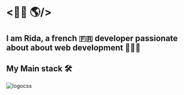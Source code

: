 # <👋🏼 🌎/>

## I am Rida, a french 🇫🇷 developer passionate about about web development 🧑🏻‍💻

## My Main stack 🛠️

![logocss](https://github.com/user-attachments/assets/9db9e91a-ea69-4ff0-9f22-01626713534b)

